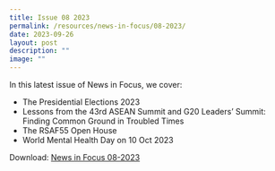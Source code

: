 ```yaml
---
title: Issue 08 2023
permalink: /resources/news-in-focus/08-2023/
date: 2023-09-26
layout: post
description: ""
image: ""
---
```

In this latest issue of News in Focus, we cover:
* The Presidential Elections 2023
* Lessons from the 43rd ASEAN Summit and G20 Leaders’ Summit: Finding Common Ground in Troubled Times
* The RSAF55 Open House
* World Mental Health Day on 10 Oct 2023

Download:
<a target="_blank" href="/files/news-in-focus/2023/news%20in%20focus%2008_23.pdf"> News in Focus 08-2023 </a>